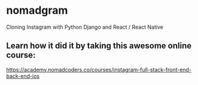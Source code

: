 # nomadgram
Cloning Instagram with Python Django and React / React Native

## Learn how it did it by taking this awesome online course:

https://academy.nomadcoders.co/courses/instagram-full-stack-front-end-back-end-ios
